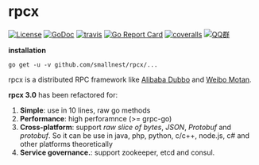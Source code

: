 # rpcx

[![License](https://img.shields.io/:license-apache-blue.svg)](https://opensource.org/licenses/Apache-2.0) [![GoDoc](https://godoc.org/github.com/smallnest/rpcx?status.png)](http://godoc.org/github.com/smallnest/rpcx)  [![travis](https://travis-ci.org/smallnest/rpcx.svg?branch=v3.0)](https://travis-ci.org/smallnest/rpcx) [![Go Report Card](https://goreportcard.com/badge/github.com/smallnest/rpcx)](https://goreportcard.com/report/github.com/smallnest/rpcx) [![coveralls](https://coveralls.io/repos/smallnest/rpcx/badge.svg?branch=v3.0&service=github)](https://coveralls.io/github/smallnest/rpcx?branch=v3.0) [![QQ群](https://img.shields.io/:QQ群-398044387-blue.svg)](_documents/images/rpcx_qq.png)

**installation**

`go get -u -v github.com/smallnest/rpcx/...`


rpcx is a distributed RPC framework like [Alibaba Dubbo](http://dubbo.io/) and [Weibo Motan](https://github.com/weibocom/motan).

**rpcx 3.0** has been refactored for:
1. **Simple**: use in 10 lines, raw go methods
2. **Performance**: high perforamnce (>= grpc-go)
3. **Cross-platform**: support _raw slice of bytes_, _JSON_, _Protobuf_ and _protobuf_. So it can be use in java, php, python, c/c++, node.js, c# and other platforms theoretically
4. **Service governance.**: support zookeeper, etcd and consul.

